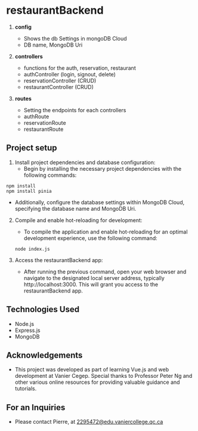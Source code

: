 # restaurantBackend

1. **config**
   - Shows the db Settings in mongoDB Cloud
   - DB name, MongoDB Uri

2. **controllers**
   - functions for the auth, reservation, restaurant
   - authController (login, signout, delete)
   - reservationController (CRUD)
   - restaurantController (CRUD)

3. **routes**
   - Setting the endpoints for each controllers
   - authRoute
   - reservationRoute
   - restaurantRoute

## Project setup

1. Install project dependencies and database configuration:
   - Begin by installing the necessary project dependencies with the following commands:
```
npm install
npm install pinia
```
   - Additionally, configure the database settings within MongoDB Cloud, specifying the database name and MongoDB Uri.

2. Compile and enable hot-reloading for development:
   - To compile the application and enable hot-reloading for an optimal development experience, use the following command:
   ```
   node index.js
   ```

3. Access the restaurantBackend app:
   - After running the previous command, open your web browser and navigate to the designated local server address, typically http://localhost:3000. This will grant you access to the restaurantBackend app.

## Technologies Used
- Node.js
- Express.js
- MongoDB

## Acknowledgements
- This project was developed as part of learning Vue.js and web development at Vanier Cegep. Special thanks to Professor Peter Ng and other various online resources for providing valuable guidance and tutorials.

## For an Inquiries
- Please contact Pierre, at 2295472@edu.vaniercollege.qc.ca



